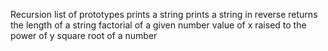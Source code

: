 Recursion
list of prototypes
prints a string
prints a string in reverse
returns the length of a string
factorial of a given number
value of x raised to the power of y
square root of a number
